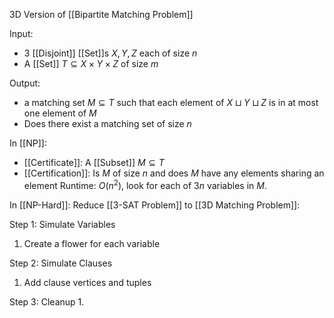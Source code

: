 3D Version of [[Bipartite Matching Problem]]

Input:
- $3$ [[Disjoint]] [[Set]]s $X,Y,Z$ each of size $n$
- A [[Set]] $T\subseteq X\times Y\times Z$ of size $m$

Output:
- a matching set $M\subseteq T$ such that each element of $X\sqcup Y\sqcup Z$ is in at most one element of $M$
- Does there exist a matching set of size $n$

In [[NP]]:
- [[Certificate]]: A [[Subset]] $M\subseteq T$
- [[Certification]]: Is $M$ of size $n$ and does $M$ have any elements sharing an element
Runtime: $O(n^2)$, look for each of $3n$ variables in $M$.

In [[NP-Hard]]:
Reduce [[3-SAT Problem]] to [[3D Matching Problem]]:

Step 1: Simulate Variables
1. Create a flower for each variable

Step 2: Simulate Clauses
1. Add clause vertices and tuples

Step 3: Cleanup
1. 
